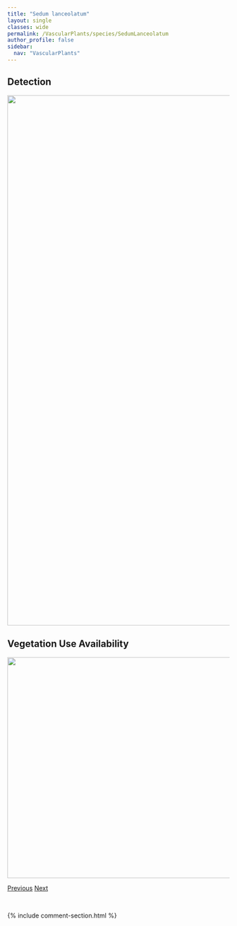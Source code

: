 ```yaml
---
title: "Sedum lanceolatum"
layout: single
classes: wide
permalink: /VascularPlants/species/SedumLanceolatum
author_profile: false
sidebar:
  nav: "VascularPlants"
---
```


<h2>Detection</h2>

<a href="https://drive.google.com/uc?export=view&id=1QMIRzT6Kn00d6wVNinIDK2VlQVaSMQbu">
<img src="https://drive.google.com/uc?export=view&id=1QMIRzT6Kn00d6wVNinIDK2VlQVaSMQbu" height = "1200" width = "800">
</a>


<h2>Vegetation Use Availability</h2>

<a href="https://drive.google.com/uc?export=view&id=1jLVTkym2l-PnHjGn3Suq9ldsQOSM0W9D">
<img src="https://drive.google.com/uc?export=view&id=1jLVTkym2l-PnHjGn3Suq9ldsQOSM0W9D" height = "500" width = "1000">
</a>


<a href="/DevelopmentWebsite/VascularPlants/species/SedumKamtschaticum" class="pagination--pager" title="Sedum kamtschaticum">Previous</a> <a href="/DevelopmentWebsite/VascularPlants/species/Selaginella" class="pagination--pager" title="Selaginella">Next</a>

<p>&nbsp;</p>

{% include comment-section.html %}
